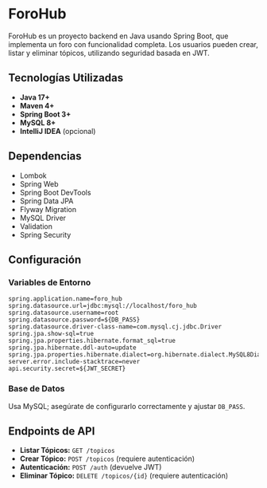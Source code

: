 # ForoHub

ForoHub es un proyecto backend en Java usando Spring Boot, que implementa un foro con funcionalidad completa. Los usuarios pueden crear, listar y eliminar tópicos, utilizando seguridad basada en JWT.

## Tecnologías Utilizadas
- **Java 17+**
- **Maven 4+**
- **Spring Boot 3+**
- **MySQL 8+**
- **IntelliJ IDEA** (opcional)

## Dependencias
- Lombok
- Spring Web
- Spring Boot DevTools
- Spring Data JPA
- Flyway Migration
- MySQL Driver
- Validation
- Spring Security

## Configuración

### Variables de Entorno
```properties
spring.application.name=foro_hub
spring.datasource.url=jdbc:mysql://localhost/foro_hub
spring.datasource.username=root
spring.datasource.password=${DB_PASS}
spring.datasource.driver-class-name=com.mysql.cj.jdbc.Driver
spring.jpa.show-sql=true
spring.jpa.properties.hibernate.format_sql=true
spring.jpa.hibernate.ddl-auto=update
spring.jpa.properties.hibernate.dialect=org.hibernate.dialect.MySQL8Dialect
server.error.include-stacktrace=never
api.security.secret=${JWT_SECRET}
```

### Base de Datos
Usa MySQL; asegúrate de configurarlo correctamente y ajustar `DB_PASS`.

## Endpoints de API
- **Listar Tópicos:** `GET /topicos`
- **Crear Tópico:** `POST /topicos` (requiere autenticación)
- **Autenticación:** `POST /auth` (devuelve JWT)
- **Eliminar Tópico:** `DELETE /topicos/{id}` (requiere autenticación)

